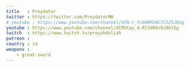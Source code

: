 ```yaml
---
title   : Preydator
twitter : https://twitter.com/PreydatorMH
# youtube : https://www.youtube.com/channel/UCN-c_YcbH9MzNC7CS25JQog
youtube : https://www.youtube.com/channel/UCMXtay_d-Rl59R9cEu9GlEg
twitch  : https://www.twitch.tv/preyahdaliah
patreon :
country : id
weapons :
    - great-sword
---
```

